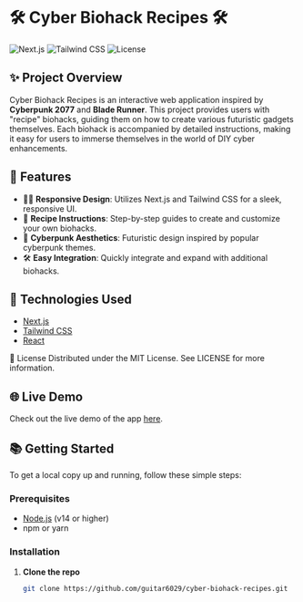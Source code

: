 # 🛠️ Cyber Biohack Recipes 🛠️

![Next.js](https://img.shields.io/badge/Next.js-11-000000?style=for-the-badge&logo=nextdotjs) ![Tailwind CSS](https://img.shields.io/badge/TailwindCSS-2.0-38B2AC?style=for-the-badge&logo=tailwind-css) ![License](https://img.shields.io/badge/license-MIT-blue.svg?style=for-the-badge)

## ✨ Project Overview

Cyber Biohack Recipes is an interactive web application inspired by **Cyberpunk 2077** and **Blade Runner**. This project provides users with "recipe" biohacks, guiding them on how to create various futuristic gadgets themselves. Each biohack is accompanied by detailed instructions, making it easy for users to immerse themselves in the world of DIY cyber enhancements.

## 🌟 Features

- 🧑‍💻 **Responsive Design**: Utilizes Next.js and Tailwind CSS for a sleek, responsive UI.
- 📜 **Recipe Instructions**: Step-by-step guides to create and customize your own biohacks.
- 🎨 **Cyberpunk Aesthetics**: Futuristic design inspired by popular cyberpunk themes.
- 🛠️ **Easy Integration**: Quickly integrate and expand with additional biohacks.

## 🚀 Technologies Used

- [Next.js](https://nextjs.org/)
- [Tailwind CSS](https://tailwindcss.com/)
- [React](https://reactjs.org/)

📜 License
Distributed under the MIT License. See LICENSE for more information.

## 🌐 Live Demo

Check out the live demo of the app [here](https://cyberpunk-recipe.vercel.app/).


## 📚 Getting Started

To get a local copy up and running, follow these simple steps:

### Prerequisites

- [Node.js](https://nodejs.org/) (v14 or higher)
- npm or yarn

### Installation

1. **Clone the repo**
   ```sh
   git clone https://github.com/guitar6029/cyber-biohack-recipes.git
    ```
